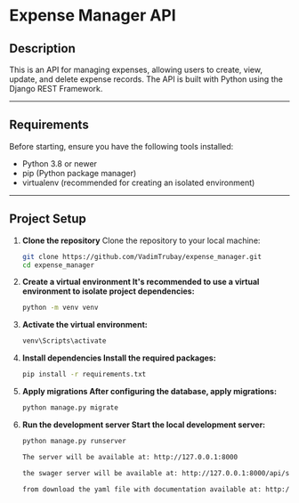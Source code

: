 # Expense Manager API

## Description

This is an API for managing expenses, allowing users to create, view, update, and delete expense records. The API is
built with Python using the Django REST Framework.

---

## Requirements

Before starting, ensure you have the following tools installed:

- Python 3.8 or newer
- pip (Python package manager)
- virtualenv (recommended for creating an isolated environment)
---

## Project Setup

1. **Clone the repository**
   Clone the repository to your local machine:
   ```bash
   git clone https://github.com/VadimTrubay/expense_manager.git
   cd expense_manager
   ```
2. **Create a virtual environment It's recommended to use a
   virtual environment to isolate project dependencies:**

   ```bash
   python -m venv venv
   ```

3. **Activate the virtual environment:**

   ```bash
   venv\Scripts\activate
   ```

4. **Install dependencies Install the required packages:**

   ```bash
   pip install -r requirements.txt
   ``` 

5. **Apply migrations After configuring the database, apply migrations:**

   ```bash
   python manage.py migrate
   ```

6. **Run the development server Start the local development server:**

   ```bash
   python manage.py runserver
   
   The server will be available at: http://127.0.0.1:8000
   
   the swager server will be available at: http://127.0.0.1:8000/api/schema/swagger-ui/
   
   from download the yaml file with documentation available at: http://127.0.0.1:8000/api/schema/
   ```
   